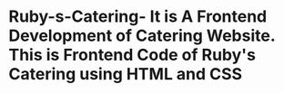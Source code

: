 # Ruby-s-Catering- It is A Frontend Development of Catering Website. This is Frontend Code of Ruby's Catering using HTML and CSS
